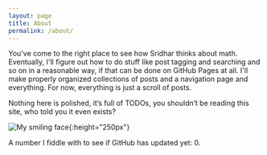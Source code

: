 ```yaml
---
layout: page
title: About
permalink: /about/
---
```


You've come to the right place to see how Sridhar thinks about math. Eventually, I'll figure out how to do stuff like post tagging and searching and so on in a reasonable way, if that can be done on GitHub Pages at all. I'll make properly organized collections of posts and a navigation page and everything. For now, everything is just a scroll of posts.

Nothing here is polished, it’s full of TODOs, you shouldn’t be reading this site, who told you it even exists?

![My smiling face]({{site.baseurl}}/assets/avi.jpg){:height="250px"}

A number I fiddle with to see if GitHub has updated yet: 0.